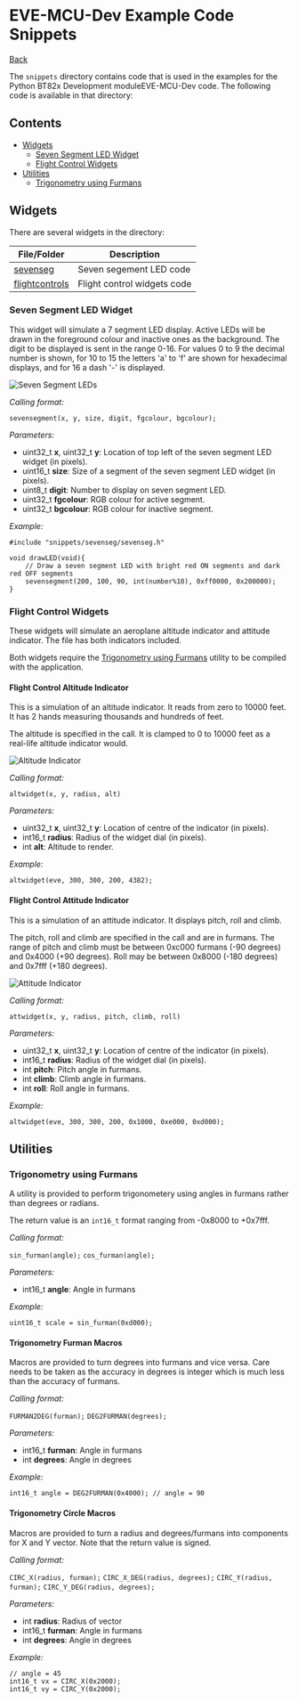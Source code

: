 # EVE-MCU-Dev Example Code Snippets

[Back](../README.md)

The `snippets` directory contains code that is used in the examples for the Python BT82x Development moduleEVE-MCU-Dev code. The following code is available in that directory:

## Contents

- [Widgets](#widgets)
  - [Seven Segment LED Widget](#Seven-Segment-LED-Widget)
  - [Flight Control Widgets](#flight-control-widgets)
- [Utilities](#Utilities)
  - [Trigonometry using Furmans](#Trigonometry-using-Furmans)

## Widgets

There are several widgets in the directory:

| File/Folder | Description |
| --- | --- |
| [sevenseg](#Seven-Segment-LED-Widget) | Seven segement LED code |
| [flightcontrols](#flight-control-widgets) | Flight control widgets code |

### Seven Segment LED Widget

This widget will simulate a 7 segment LED display. Active LEDs will be drawn in the foreground colour and inactive ones as the background. The digit to be displayed is sent in the range 0-16. For values 0 to 9 the decimal number is shown, for 10 to 15 the letters 'a' to 'f' are shown for hexadecimal displays, and for 16 a dash '-' is displayed.

![Seven Segment LEDs](docs/segment123.png)

_Calling format:_

   `sevensegment(x, y, size, digit, fgcolour, bgcolour);`

_Parameters:_

-   uint32_t **x**, uint32_t **y**: Location of top left of the seven segment LED widget (in pixels).
-   uint16_t **size**: Size of a segment of the seven segment LED widget (in pixels).
-   uint8_t **digit**: Number to display on seven segment LED. 
-   uint32_t **fgcolour**: RGB colour for active segment.
-   uint32_t **bgcolour**: RGB colour for inactive segment.

_Example:_

```
#include "snippets/sevenseg/sevenseg.h"

void drawLED(void){
    // Draw a seven segment LED with bright red ON segments and dark red OFF segments
    sevensegment(200, 100, 90, int(number%10), 0xff0000, 0x200000);
}
```

### Flight Control Widgets

These widgets will simulate an aeroplane altitude indicator and attitude indicator. The file has both indicators included.

Both widgets require the [Trigonometry using Furmans](#Trigonometry-using-Furmans) utility to be compiled with the application.

#### Flight Control Altitude Indicator

This is a simulation of an altitude indicator. It reads from zero to 10000 feet. It has 2 hands measuring thousands and hundreds of feet.

The altitude is specified in the call. It is clamped to 0 to 10000 feet as a real-life altitude indicator would.

![Altitude Indicator](docs/altitude.png)

_Calling format:_

   `altwidget(x, y, radius, alt)`

_Parameters:_

-   uint32_t **x**, uint32_t **y**: Location of centre of the indicator (in pixels).
-   int16_t **radius**: Radius of the widget dial (in pixels).
-   int **alt**: Altitude to render.

_Example:_

```
altwidget(eve, 300, 300, 200, 4382);
```

#### Flight Control Attitude Indicator

This is a simulation of an attitude indicator. It displays pitch, roll and climb.

The pitch, roll and climb are specified in the call and are in furmans. The range of pitch and climb must be between 0xc000 furmans (-90 degrees) and 0x4000 (+90 degrees). Roll may be between 0x8000 (-180 degrees) and 0x7fff (+180 degrees). 

![Attitude Indicator](docs/attitude.png)

_Calling format:_

   `attwidget(x, y, radius, pitch, climb, roll)`

_Parameters:_

-   uint32_t **x**, uint32_t **y**: Location of centre of the indicator (in pixels).
-   int16_t **radius**: Radius of the widget dial (in pixels).
-   int **pitch**: Pitch angle in furmans.
-   int **climb**: Climb angle in furmans.
-   int **roll**: Roll angle in furmans.

_Example:_

```
altwidget(eve, 300, 300, 200, 0x1000, 0xe000, 0xd000);
```

## Utilities

### Trigonometry using Furmans

A utility is provided to perform trigonometery using angles in furmans rather than degrees or radians. 

The return value is an `int16_t` format ranging from -0x8000 to +0x7fff.

_Calling format:_

   `sin_furman(angle);`
   `cos_furman(angle);`

_Parameters:_

-   int16_t **angle**: Angle in furmans

_Example:_

```
uint16_t scale = sin_furman(0xd000);
```

#### Trigonometry Furman Macros

Macros are provided to turn degrees into furmans and vice versa. Care needs to be taken as the accuracy in degrees is integer which is much less than the accuracy of furmans.

_Calling format:_

   `FURMAN2DEG(furman);`
   `DEG2FURMAN(degrees);`

_Parameters:_

-   int16_t **furman**: Angle in furmans
-   int **degrees**: Angle in degrees

_Example:_

```
int16_t angle = DEG2FURMAN(0x4000); // angle = 90
```

#### Trigonometry Circle Macros

Macros are provided to turn a radius and degrees/furmans into components for X and Y vector. Note that the return value is signed.

_Calling format:_

   `CIRC_X(radius, furman);`
   `CIRC_X_DEG(radius, degrees);`
   `CIRC_Y(radius, furman);`
   `CIRC_Y_DEG(radius, degrees);`

_Parameters:_

-   int **radius**: Radius of vector
-   int16_t **furman**: Angle in furmans
-   int **degrees**: Angle in degrees

_Example:_

```
// angle = 45
int16_t vx = CIRC_X(0x2000); 
int16_t vy = CIRC_Y(0x2000); 
```
